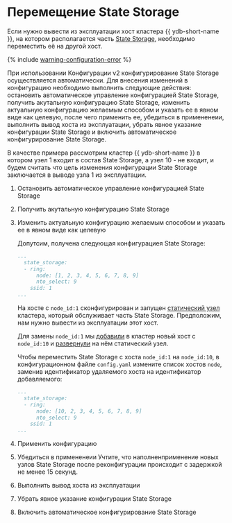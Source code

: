 # Перемещение State Storage

Если нужно вывести из эксплуатации хост кластера {{ ydb-short-name }}, на котором располагается часть [State Storage](../../../devops/configuration-management/configuration-v1/config-settings.md#domains-state), необходимо переместить её на другой хост.

{% include [warning-configuration-error](_includes/warning-configuration-error.md) %}

При использовании Конфигурации v2 конфигурирование State Storage осуществляется автоматически. Для внесения изменений в конфигурацию необходимо выполнить следующие действия: остановить автоматическое управление конфигурацией State Storage, получить акутальную конфигурацию State Storage, изменить актуальную конфигурацию желаемым способом и указать ее в явном виде как целевую, после чего применить ее, убедиться в примененеии, выполнить вывод хоста из эксплуатации, убрать явное указание конфигурации State Storage и включить автоматическое конфигурирование State Storage. 

В качестве примера рассмотрим кластер {{ ydb-short-name }} в котором узел 1 входит в состав State Storage, а узел 10 - не входит, и будем считать что цель изменения конфигурации State Storage заключается в выводе узла 1 из эксплуатации.


1. Остановить автоматическое управление конфигурацией State Storage
1. Получить акутальную конфигурацию State Storage
1. Изменить актуальную конфигурацию желаемым способом и указать ее в явном виде как целевую

    Допутсим, получена следующая конфигурациея State Storage:
    
    ```yaml
    ...
      state_storage:
      - ring:
          node: [1, 2, 3, 4, 5, 6, 7, 8, 9]
          nto_select: 9
        ssid: 1
    ...
    ```
    
    На хосте с `node_id:1` сконфигурирован и запущен [статический узел](../../../devops/configuration-management/configuration-v1/config-settings.md#hosts) кластера, который обслуживает часть State Storage. Предположим, нам нужно вывести из эксплуатации этот хост.
    
    Для замены `node_id:1` мы [добавили](cluster-expansion.md#add-host) в кластер новый хост с `node_id:10` и [развернули](cluster-expansion.md#add-static-node) на нём статический узел.
    
    Чтобы переместить State Storage с хоста `node_id:1` на `node_id:10`, в конфигурационном файле `config.yaml` измените список хостов `node`, заменив идентификатор удаляемого хоста на идентификатор добавляемого:
    
    ```yaml
    ...
      state_storage:
      - ring:
          node: [10, 2, 3, 4, 5, 6, 7, 8, 9]
          nto_select: 9
        ssid: 1
    ...
1. Применить конфигурацию
1. Убедиться в примененеии
  Учтите, что наполненприменение новых узлов State Storage после реконфигурации происходит с задержкой не менее 15 секунд.
1. Выполнить вывод хоста из эксплуатации
1. Убрать явное указание конфигурации State Storage
1. Включить автоматическое конфигурирование State Storage
